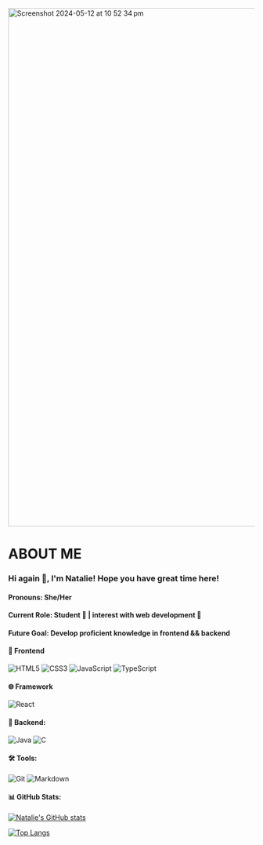 <!--
**Natalie-2004/Natalie-2004** is a ✨ _special_ ✨ repository because its `README.md` (this file) appears on your GitHub profile.

Here are some ideas to get you started:

- 🔭 I’m currently working on ...
- 🌱 I’m currently learning ...
- 👯 I’m looking to collaborate on ...
- 🤔 I’m looking for help with ...
- 💬 Ask me about ...
- 📫 How to reach me: ...
- 😄 Pronouns: ...
- ⚡ Fun fact: ...
-->
<img width="1057" alt="Screenshot 2024-05-12 at 10 52 34 pm" src="https://github.com/Natalie-2004/Natalie-2004/assets/62165943/dbf56269-6154-43fe-8657-72ab4eb21d35">

# ABOUT ME
### Hi again 👋, I'm Natalie! Hope you have great time here!
#### Pronouns: She/Her
#### Current Role: Student 🌱 | interest with web development 💬 
#### Future Goal: Develop proficient knowledge in frontend && backend

#### 🎨 Frontend
![HTML5](https://img.shields.io/badge/-HTML5-FAC727?style=for-the-badge&logo=html5)
![CSS3](https://img.shields.io/badge/-CSS3-0E11E5?style=for-the-badge&logo=css3)
![JavaScript](https://img.shields.io/badge/-JavaScript-FFFC33?style=for-the-badge&logo=javascript)
![TypeScript](https://img.shields.io/badge/-TypeScript-33ACFF?style=for-the-badge&logo=typescript)

#### 🌐 Framework
![React](https://img.shields.io/badge/-React-black?style=for-the-badge&logo=react)

#### 🚀 Backend:
![Java](https://img.shields.io/badge/Java-ED8B00?style=for-the-badge&logo=openjdk&logoColor=white)
![C](https://img.shields.io/badge/-C-265076?style=for-the-badge&logo=c)

#### 🛠 Tools:
![Git](https://img.shields.io/badge/-Git-BCC4BC?style=for-the-badge&logo=git)
![Markdown](https://img.shields.io/badge/-Markdown-black?style=for-the-badge&logo=markdown)

#### 📊 GitHub Stats:
[![Natalie's GitHub stats](https://git-stats-natalie-2004s-projects.vercel.app/api?username=Natalie-2004\&hide=stars,prs,issues,contribs\&rank_icon=github)](https://github.com/anuraghazra/github-readme-stats)

[![Top Langs](https://git-stats-natalie-2004s-projects.vercel.app/api/top-langs/?username=Natalie-2004&layout=donut)](https://github.com/anuraghazra/github-readme-stats)
